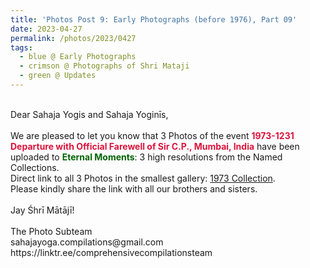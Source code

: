 ```yaml
---
title: 'Photos Post 9: Early Photographs (before 1976), Part 09'
date: 2023-04-27
permalink: /photos/2023/0427
tags:
  - blue @ Early Photographs
  - crimson @ Photographs of Shri Mataji
  - green @ Updates
---
```


<p>
<br>
Dear Sahaja Yogis and Sahaja Yoginīs,<br>
<br>
We are pleased to let you know that 3 Photos of the event <font color="Crimson"><b>1973-1231 Departure with Official Farewell of Sir C.P., Mumbai, India</b></font> have been uploaded to <font color="DarkGreen"><b>Eternal Moments</b></font>: 3 high resolutions from the Named Collections.<br>
Direct link to all 3 Photos in the smallest gallery: <a href="https://eternalmoments.smugmug.com/Collections/Mrs-Kalpana-Srivastava-Collection/1973/"> 1973 Collection</a>.<br>
Please kindly share the link with all our brothers and sisters.<br>

<br>
Jay Śhrī Mātājī!<br>
<br>
The Photo Subteam<br>
sahajayoga.compilations@gmail.com<br>
https://linktr.ee/comprehensivecompilationsteam<br>
</p>